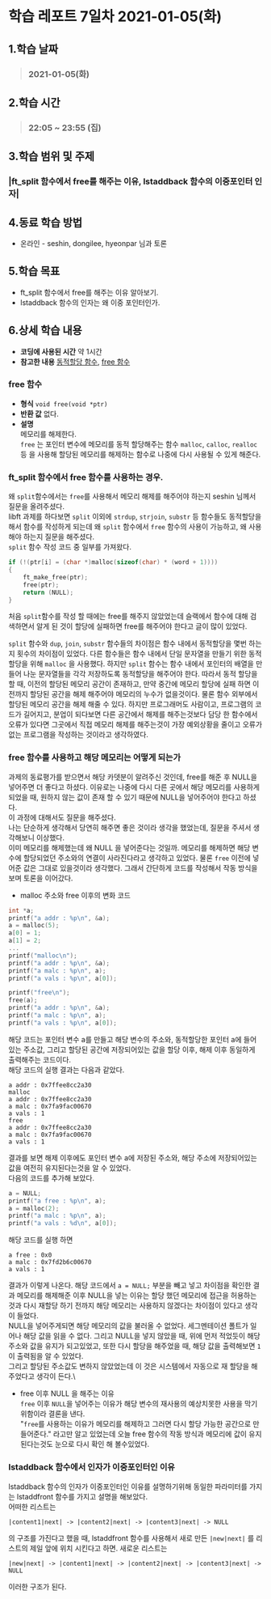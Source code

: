 # 학습 레포트 7일차 2021-01-05(화)
## 1.학습 날짜
> ### 2021-01-05(화)
## 2.학습 시간
> ### 22:05 ~ 23:55 (집)
## 3.학습 범위 및 주제
### |ft_split 함수에서 free를 해주는 이유, lstaddback 함수의 이중포인터 인자|
## 4.동료 학습 방법
- 온라인 - seshin, dongilee, hyeonpar 님과 토론
## 5.학습 목표
- ft_split 함수에서 free를 해주는 이유 알아보기.
- lstaddback 함수의 인자는 왜 이중 포인터인가.
## 6.상세 학습 내용
- **코딩에 사용된 시간** 약 1시간
- **참고한 내용** [동적할당 함수](https://twinw.tistory.com/52), [free 함수](https://modoocode.com/244)

### free 함수
- **형식**
`void free(void *ptr)`
- **반환 값** 없다.
- **설명**\
메모리를 해제한다.\
`free` 는 포인터 변수에 메모리를 동적 할당해주는 함수 `malloc`, `calloc`, `realloc` 등 을 사용해 할당된 메모리를 해제하는 함수로 나중에 다시 사용될 수 있게 해준다.

### ft_split 함수에서 free 함수를 사용하는 경우.
왜 `split`함수에서는 `free`를 사용해서 메모리 해제를 해주어야 하는지 seshin 님께서 질문을 올려주셨다.\
libft 과제를 하다보면 `split` 이외에 `strdup`, `strjoin`, `substr` 등 함수들도 동적할당을 해서 함수를 작성하게 되는데 왜 `split` 함수에서 `free` 함수의 사용이 가능하고, 왜 사용해야 하는지 질문을 해주셨다.\
`split` 함수 작성 코드 중 일부를 가져왔다.
```c
if (!(ptr[i] = (char *)malloc(sizeof(char) * (word + 1))))
{
    ft_make_free(ptr);
    free(ptr);
    return (NULL);
}
```
처음 `split`함수를 작성 할 때에는 free를 해주지 않았었는데 슬랙에서 함수에 대해 검색하면서 알게 된 것이 할당에 실패하면 free를 해주어야 한다고 글이 많이 있었다.

`split` 함수와 `dup`, `join`, `substr` 함수들의 차이점은 함수 내에서 동적할당을 몇번 하는지 횟수의 차이점이 있었다. 다른 함수들은 함수 내에서 단일 문자열을 만들기 위한 동적할당을 위해 `malloc` 을 사용했다. 하지만 `split` 함수는 함수 내에서 포인터의 배열을 만들어 나눈 문자열들을 각각 저장하도록 동적할당을 해주어야 한다. 따라서 동적 할당을 할 때, 이전의 할당된 메모리 공간이 존재하고, 만약 중간에 메모리 할당에 실패 하면 이전까지 할당된 공간을 해제 해주어야 메모리의 누수가 없을것이다. 물론 함수 외부에서 할당된 메모리 공간을 해제 해줄 수 있다. 하지만 프로그래머도 사람이고, 프로그램의 코드가 길어지고, 분업이 되다보면 다른 공간에서 해제를 해주는것보다 담당 한 함수에서 오류가 있다면 그곳에서 직접 메모리 해제를 해주는것이 가장 예외상황을 줄이고 오류가 없는 프로그램을 작성하는 것이라고 생각하였다.

### free 함수를 사용하고 해당 메모리는 어떻게 되는가
과제의 동료평가를 받으면서 해당 카뎃분이 알려주신 것인데, free를 해준 후 NULL을 넣어주면 더 좋다고 하셨다. 이유로는 나중에 다시 다른 곳에서 해당 메모리를 사용하게 되었을 때, 원하지 않는 값이 존재 할 수 있기 때문에 NULL을 넣어주어야 한다고 하셨다.\
이 과정에 대해서도 질문을 해주셨다.\
나는 단순하게 생각해서 당연히 해주면 좋은 것이라 생각을 했었는데, 질문을 주셔서 생각해보니 이상했다.\
이미 메모리를 해제했는데 왜 NULL 을 넣어준다는 것일까. 메모리를 해제하면 해당 변수에 할당되었던 주소와의 연결이 사라진다라고 생각하고 있었다. 물론 `free` 이전에 넣어준 값은 그대로 있을것이라 생각했다. 그래서 간단하게 코드를 작성해서 작동 방식을 보며 토론을 이어갔다.
- malloc 주소와 free 이후의 변화 코드
```c
int *a;
printf("a addr : %p\n", &a);
a = malloc(5);
a[0] = 1;
a[1] = 2;
...
printf("malloc\n");
printf("a addr : %p\n", &a);
printf("a malc : %p\n", a);
printf("a vals : %p\n", a[0]);

printf("free\n");
free(a);
printf("a addr : %p\n", &a);
printf("a malc : %p\n", a);
printf("a vals : %p\n", a[0]);
```
해당 코드는 포인터 변수 a를 만들고 해당 변수의 주소와, 동적할당한 포인터 a에 들어있는 주소값, 그리고 할당된 공간에 저장되어있는 값을 할당 이후, 해제 이후 동일하게 출력해주는 코드이다.\
해당 코드의 실행 결과는 다음과 같았다.
```
a addr : 0x7ffee8cc2a30
malloc
a addr : 0x7ffee8cc2a30
a malc : 0x7fa9fac00670
a vals : 1
free
a addr : 0x7ffee8cc2a30
a malc : 0x7fa9fac00670
a vals : 1
```
결과를 보면 해제 이후에도 포인터 변수 a에 저장된 주소와, 해당 주소에 저장되어있는 값을 여전히 유지된다는것을 알 수 있었다.\
다음의 코드를 추가해 보았다.
```c
a = NULL;
printf("a free : %p\n", a);
a = malloc(2);
printf("a malc : %p\n", a);
printf("a vals : %d\n", a[0]);
```
해당 코드를 실행 하면
```
a free : 0x0
a malc : 0x7fd2b6c00670
a vals : 1
```
결과가 이렇게 나온다. 해당 코드에서 `a = NULL;` 부분을 빼고 넣고 차이점을 확인한 결과 메모리를 해제해준 이후 NULL을 넣는 이유는 할당 했던 메모리에 접근을 허용하는것과 다시 재할당 하기 전까지 해당 메모리는 사용하지 않겠다는 차이점이 있다고 생각이 들었다.\
NULL을 넣어주게되면 해당 메모리의 값을 불러올 수 없었다. 세그멘테이션 폴트가 일어나 해당 값을 읽을 수 없다. 그리고 NULL을 넣지 않았을 때, 위에 먼저 적었듯이 해당 주소와 값을 유지가 되고있었고, 또한 다시 할당을 해주었을 때, 해당 값을 출력해보면 `1`이 출력됨을 알 수 있었다.\
그리고 할당된 주소값도 변하지 않았었는데 이 것은 시스템에서 자동으로 재 할당을 해주었다고 생각이 든다.\

- free 이후 NULL 을 해주는 이유\
`free` 이후 `NULL`을 넣어주는 이유가 해당 변수의 재사용의 예상치못한 사용을 막기 위함이라 결론을 낸다.\
"`free`를 사용하는 이유가 메모리를 해제하고 그러면 다시 할당 가능한 공간으로 만들어준다." 라고만 알고 있었는데 오늘 free 함수의 작동 방식과 메모리에 값이 유지된다는것도 눈으로 다시 확인 해 볼수있었다.

### lstaddback 함수에서 인자가 이중포인터인 이유
lstaddback 함수의 인자가 이중포인터인 이유를 설명하기위해 동일한 파라미터를 가지는 lstaddfront 함수를 가지고 설명을 해보았다.\
어떠한 리스트는 
```
|content1|next| -> |content2|next| -> |content3|next| -> NULL
``` 
의 구조를 가진다고 했을 때, lstaddfront 함수를 사용해서 새로 만든 `|new|next|` 를 리스트의 제일 앞에 위치 시킨다고 하면. 새로운 리스트는 
```
|new|next| -> |content1|next| -> |content2|next| -> |content3|next| -> NULL
``` 
이러한 구조가 된다.